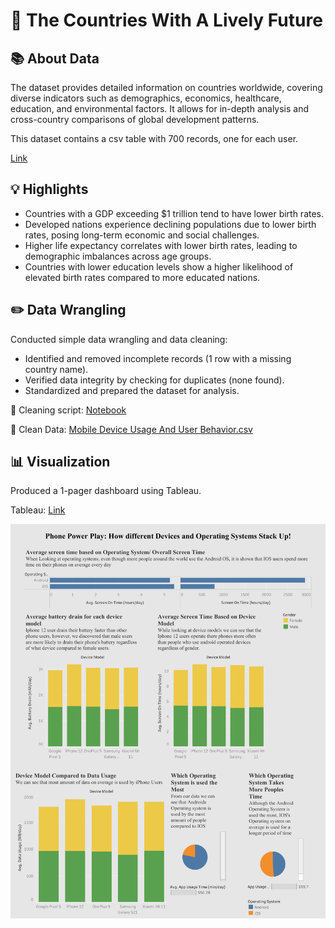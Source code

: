 # 📱 The Countries With A Lively Future

## 📚 About Data

The dataset provides detailed information on countries worldwide, covering diverse indicators such as demographics, economics, healthcare, education, and environmental factors. It allows for in-depth analysis and cross-country comparisons of global development patterns.

This dataset contains a csv table with 700 records, one for each user.

[Link](https://www.kaggle.com/datasets/valakhorasani/mobile-device-usage-and-user-behavior-dataset)

## 💡 Highlights

- Countries with a GDP exceeding $1 trillion tend to have lower birth rates.
- Developed nations experience declining populations due to lower birth rates, posing long-term economic and social challenges.
- Higher life expectancy correlates with lower birth rates, leading to demographic imbalances across age groups.
- Countries with lower education levels show a higher likelihood of elevated birth rates compared to more educated nations.



## ✏️ Data Wrangling

Conducted simple data wrangling and data cleaning:
- Identified and removed incomplete records (1 row with a missing country name).
- Verified data integrity by checking for duplicates (none found).
- Standardized and prepared the dataset for analysis.

📍 Cleaning script: [Notebook](https://github.com/SorenSmith/Mobile-Device-Usage-And-User-Behavior/blob/main/Mobile%20Device%20Usafe%20and%20User%20Behavior%20CODE.txt)

📍 Clean Data: [Mobile Device Usage And User Behavior.csv](https://github.com/SorenSmith/Mobile-Device-Usage-And-User-Behavior/blob/main/user_behavior_dataset.csv)

## 📊 Visualization

Produced a 1-pager dashboard using Tableau.

Tableau: [Link](https://public.tableau.com/app/profile/soren.smith/viz/GlobalCountriesData2023/Dashboard)

![Unicorns-2](https://github.com/SorenSmith/Mobile-Device-Usage-And-User-Behavior/blob/main/Dashboard%201%20(1).png)
